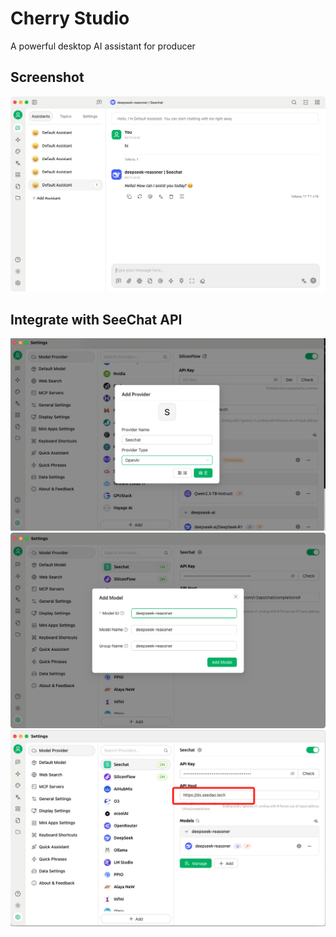 # Cherry Studio

A powerful desktop AI assistant for producer

## Screenshot
<img src="/img/integration/cherryStudioUI.png" />

## Integrate with SeeChat API
<img src="/img/integration/cherryStudio1.png" />
<img src="/img/integration/cherryStudio2.png" />
<img src="/img/integration/cherryStudio3.png" />
